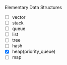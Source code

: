 Elementary Data Structures
- [ ] vector
- [ ] stack
- [ ] queue
- [ ] list
- [ ] tree
- [ ] hash
- [X] heap(priority_queue)
- [ ] map
